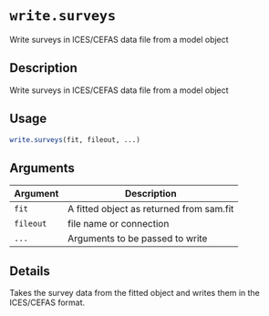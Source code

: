 # `write.surveys`

Write surveys in ICES/CEFAS data file from a model object


## Description

Write surveys in ICES/CEFAS data file from a model object


## Usage

```r
write.surveys(fit, fileout, ...)
```


## Arguments

Argument      |Description
------------- |----------------
`fit`     |     A fitted object as returned from sam.fit
`fileout`     |     file name or connection
`...`     |     Arguments to be passed to write


## Details

Takes the survey data from the fitted object and writes them in the ICES/CEFAS format.



